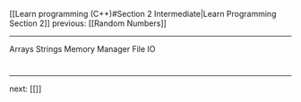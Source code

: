 [[Learn programming (C++)#Section 2 Intermediate|Learn Programming Section 2]]  previous: [[Random Numbers]]   

---

Arrays 
Strings
Memory Manager
File IO


# 
----
next: [[]] 